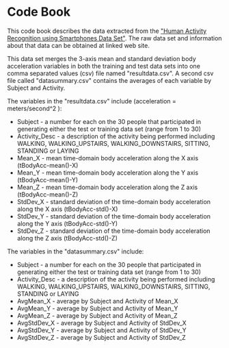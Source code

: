 Code Book
========================================================
This code book describes the data extracted from the ["Human Activity Recognition using Smartphones Data Set"](http://archive.ics.uci.edu/ml/datasets/Human+Activity+Recognition+Using+Smartphones#). The raw data set and information about that data can be obtained at linked web site.

This data set merges the 3-axis mean and standard deviation body acceleration variables in both the training and test data sets into one comma separated values (csv) file named "resultdata.csv". A second csv file called "datasummary.csv" contains the averages of each variable by Subject and Activity.

The variables in the "resultdata.csv" include (acceleration = meters/second^2 ):
* Subject - a number for each on the 30 people that participated in generating either the test or training data set (range from 1 to 30)
* Activity_Desc - a description of the activity being performed including WALKING, WALKING_UPSTAIRS, WALKING_DOWNSTAIRS, SITTING, STANDING or LAYING
* Mean_X - mean time-domain body acceleration along the X axis (tBodyAcc-mean()-X)
* Mean_Y - mean time-domain body acceleration along the Y axis (tBodyAcc-mean()-Y)
* Mean_Z - mean time-domain body acceleration along the Z axis (tBodyAcc-mean()-Z)
* StdDev_X - standard deviation of the time-domain body acceleration along the X axis (tBodyAcc-std()-X)
* StdDev_Y - standard deviation of the time-domain body acceleration along the Y axis (tBodyAcc-std()-Y)
* StdDev_Z - standard deviation of the time-domain body acceleration along the Z axis (tBodyAcc-std()-Z)

The variables in the "datasummary.csv" include:
* Subject - a number for each on the 30 people that participated in generating either the test or training data set (range from 1 to 30)
* Activity_Desc - a description of the activity being performed including WALKING, WALKING_UPSTAIRS, WALKING_DOWNSTAIRS, SITTING, STANDING or LAYING
* AvgMean_X - average by Subject and Activity of Mean_X
* AvgMean_Y - average by Subject and Activity of Mean_Y
* AvgMean_Z - average by Subject and Activity of Mean_Z
* AvgStdDev_X - average by Subject and Activity of StdDev_X
* AvgStdDev_Y - average by Subject and Activity of StdDev_Y
* AvgStdDev_Z - average by Subject and Activity of StdDev_Z
